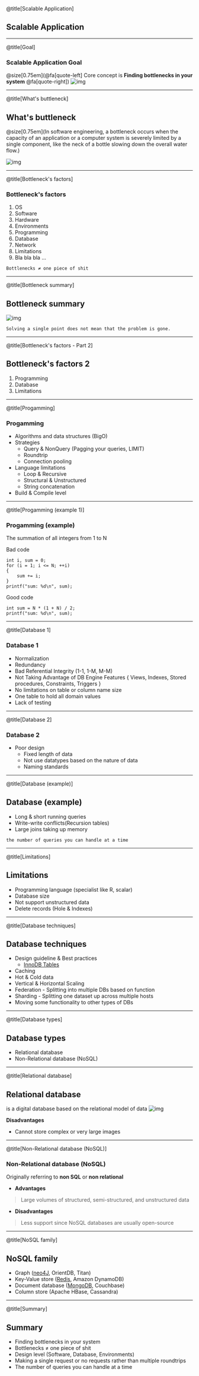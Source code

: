 @title[Scalable Application]

## Scalable Application

---

@title[Goal]

### Scalable Application Goal

@size[0.75em](@fa[quote-left] Core concept is **Finding bottlenecks in your system** @fa[quote-right])
![img](/images/bottleneck.PNG)

---

@title[What's buttleneck]

## What's buttleneck
@size[0.75em](In software engineering, a bottleneck occurs when the capacity of an application or a computer system is severely limited by a single component, like the neck of a bottle slowing down the overall water flow.)

![img](/images/bottleneck_visualization.PNG)

---

@title[Bottleneck's factors]
### Bottleneck's factors
1. OS
1. Software
1. Hardware
1. Environments
1. Programming
1. Database
1. Network
1. Limitations
1. Bla bla bla ...

```
Bottlenecks ≠ one piece of shit
```

---

@title[Bottleneck summary]

## Bottleneck summary
![img](/images/bottleneck_visualization.PNG)
```
Solving a single point does not mean that the problem is gone.
```

---

@title[Bottleneck's factors - Part 2]

## Bottleneck's factors 2
1. Programming
1. Database
1. Limitations

---

@title[Progamming]

### Progamming
* Algorithms and data structures (BigO)
* Strategies
    * Query & NonQuery (Pagging your queries, LIMIT)
    * Roundtrip
    * Connection pooling
* Language limitations
    * Loop & Recursive
    * Structural & Unstructured
    * String concatenation
* Build & Compile level

---

@title[Progamming (example 1)]

### Progamming (example)
The summation of all integers from 1 to N

Bad code
```
int i, sum = 0;
for (i = 1; i <= N; ++i)
{
    sum += i;
}
printf("sum: %d\n", sum);
```
Good code
```
int sum = N * (1 + N) / 2;
printf("sum: %d\n", sum);
```

---

@title[Database 1]

### Database 1
* Normalization
* Redundancy
* Bad Referential Integrity (1-1, 1-M, M-M)
* Not Taking Advantage of DB Engine Features { Views, Indexes, Stored procedures, Constraints, Triggers }
* No limitations on table or column name size
* One table to hold all domain values
* Lack of testing

---

@title[Database 2]

### Database 2
* Poor design
    * Fixed length of data
    * Not use datatypes based on the nature of data
    * Naming standards

---

@title[Database (example)]

## Database (example)
* Long & short running queries
* Write-write conflicts(Recursion tables)
* Large joins taking up memory
```
the number of queries you can handle at a time
```

---

@title[Limitations]

## Limitations
* Programming language (specialist like R, scalar)
* Database size
* Not support unstructured data
* Delete records (Hole & Indexes)

---

@title[Database techniques]

## Database techniques
* Design guideline & Best practices
    * [InnoDB Tables](https://dev.mysql.com/doc/refman/8.0/en/innodb-best-practices.html)
* Caching
* Hot & Cold data
* Vertical & Horizontal Scaling
* Federation - Splitting into multiple DBs based on function
* Sharding - Splitting one dataset up across multiple hosts
* Moving some functionality to other types of DBs

---

@title[Database types]

## Database types
* Relational database
* Non-Relational database (NoSQL)

---

@title[Relational database]

## Relational database
is a digital database based on the relational model of data
![img](/images/relational_db.png)


**Disadvantages**
* Cannot store complex or very large images

---

@title[Non-Relational database (NoSQL)]

### Non-Relational database (NoSQL)
Originally referring to **non SQL** or **non relational**

* **Advantages**
> Large volumes of structured, semi-structured, and unstructured data

* **Disadvantages**
> Less support since NoSQL databases are usually open-source

---

@title[NoSQL family]

## NoSQL family
* Graph ([neo4J](https://console.neo4j.org), OrientDB, Titan)
* Key-Value store ([Redis](https://try.redis.io), Amazon DynamoDB)
* Document database ([MongoDB](https://www.mplay.run/mongodb-online-terminal), Couchbase)
* Column store (Apache HBase, Cassandra)

---

@title[Summary]

## Summary
* Finding bottlenecks in your system
* Bottlenecks ≠ one piece of shit
* Design level (Software, Database, Environments)
* Making a single request or no requests rather than multiple roundtrips
* The number of queries you can handle at a time

